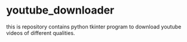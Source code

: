 # youtube_downloader
this is repository contains python tkinter program to download youtube videos of different qualities.
